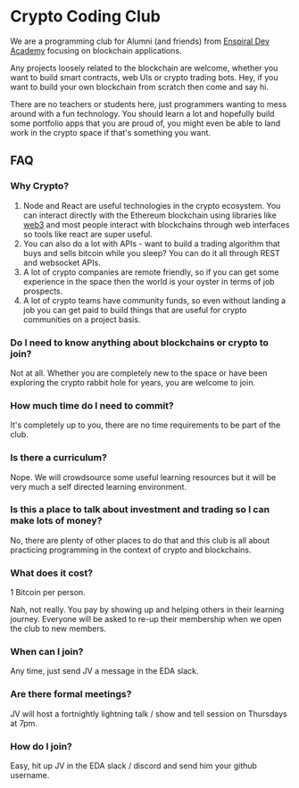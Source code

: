# Crypto Coding Club

We are a programming club for Alumni (and friends) from [Enspiral Dev Academy](http://www.devacademy.co.nz) focusing on blockchain applications. 

Any projects loosely related to the blockchain are welcome, whether you want to build smart contracts, web UIs or crypto trading bots. Hey, if you want to build your own blockchain from scratch then come and say hi.

There are no teachers or students here, just programmers wanting to mess around with a fun technology. You should learn a lot and hopefully build some portfolio apps that you are proud of, you might even be able to land work in the crypto space if that's something you want. 

## FAQ

### Why Crypto?

1. Node and React are useful technologies in the crypto ecosystem. You can interact directly with the Ethereum blockchain using libraries like [web3](https://www.npmjs.com/package/web3) and most people interact with blockchains through web interfaces so tools like react are super useful.
2. You can also do a lot with APIs - want to build a trading algorithm that buys and sells bitcoin while you sleep? You can do it all through REST and websocket APIs. 
3. A lot of crypto companies are remote friendly, so if you can get some experience in the space then the world is your oyster in terms of job prospects.
4. A lot of crypto teams have community funds, so even without landing a job you can get paid to build things that are useful for crypto communities on a project basis.

### Do I need to know anything about blockchains or crypto to join?

Not at all. Whether you are completely new to the space or have been exploring the crypto rabbit hole for years, you are welcome to join.

### How much time do I need to commit?

It's completely up to you, there are no time requirements to be part of the club.

### Is there a curriculum?

Nope. We will crowdsource some useful learning resources but it will be very much a self directed learning environment.

### Is this a place to talk about investment and trading so I can make lots of money?

No, there are plenty of other places to do that and this club is all about practicing programming in the context of crypto and blockchains. 

### What does it cost?

1 Bitcoin per person.

Nah, not really. You pay by showing up and helping others in their learning journey. Everyone will be asked to re-up their membership when we open the club to new members.

### When can I join?

Any time, just send JV a message in the EDA slack.

### Are there formal meetings?

JV will host a fortnightly lightning talk / show and tell session on Thursdays at 7pm. 

### How do I join?

Easy, hit up JV in the EDA slack / discord and send him your github username.

